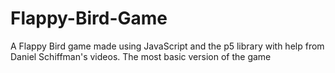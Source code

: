 # Flappy-Bird-Game

A Flappy Bird game made using JavaScript and the p5 library with help from Daniel Schiffman's videos. The most basic version of the game